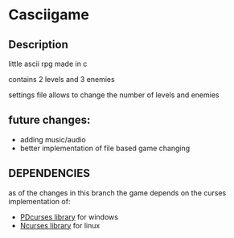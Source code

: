 # Casciigame
## Description ##
little ascii rpg made in c

contains 2 levels and 3 enemies

settings file allows to change the number of levels and enemies

## future changes: ##
 * adding music/audio
 * better implementation of file based game changing

## DEPENDENCIES ##
as of the changes in this branch the game depends on the curses implementation of:
* [PDcurses library](https://pdcurses.sourceforge.io/index.html) for windows
* [Ncurses library](http://invisible-island.net/ncurses/) for linux
